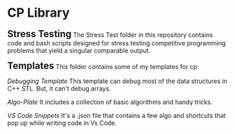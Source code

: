 # CP Library

<span style="font-size:1.5em;">**Stress Testing**</span>
The Stress Test folder in this repository contains code and bash scripts designed for stress testing competitive programming problems that yield a singular comparable output.

<span style="font-size:1.5em;">**Templates**</span>
This folder contains some of my templates for cp:

*Debugging Template*
This template can debug most of the data structures in C++ STL. But, it can't debug arrays.

*Algo-Plate*
It includes a collection of basic algorithms and handy tricks.

*VS Code Snippets*
It's a .json file that contains a few algo and shortcuts that pop up while writing code in Vs Code.
